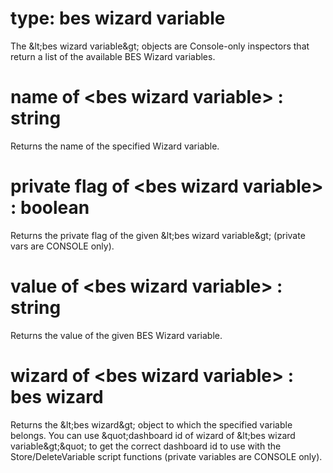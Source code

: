 # type: bes wizard variable

The &amp;lt;bes wizard variable&amp;gt; objects are Console-only inspectors that return a list of the available BES Wizard variables.

# name of &lt;bes wizard variable&gt; : string

Returns the name of the specified Wizard variable.

# private flag of &lt;bes wizard variable&gt; : boolean

Returns the private flag of the given &amp;lt;bes wizard variable&amp;gt; (private vars are CONSOLE only).

# value of &lt;bes wizard variable&gt; : string

Returns the value of the given BES Wizard variable.

# wizard of &lt;bes wizard variable&gt; : bes wizard

Returns the &amp;lt;bes wizard&amp;gt; object to which the specified variable belongs. You can use &amp;quot;dashboard id of wizard of &amp;lt;bes wizard variable&amp;gt;&amp;quot; to get the correct dashboard id to use with the Store/DeleteVariable script functions (private variables are CONSOLE only).
